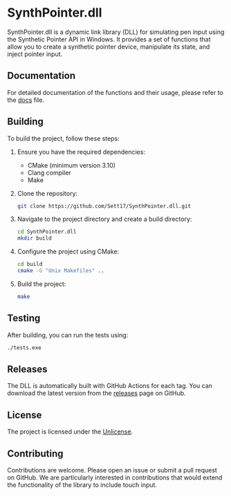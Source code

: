 # SynthPointer.dll

SynthPointer.dll is a dynamic link library (DLL) for simulating pen input using the Synthetic Pointer API in Windows. It provides a set of functions that allow you to create a synthetic pointer device, manipulate its state, and inject pointer input.

## Documentation

For detailed documentation of the functions and their usage, please refer to the [docs](./docs.md) file.

## Building

To build the project, follow these steps:

1. Ensure you have the required dependencies:
    
    - CMake (minimum version 3.10)
    - Clang compiler
    - Make

2. Clone the repository:
    
    ```bash
    git clone https://github.com/Sett17/SynthPointer.dll.git
    ```
    
3. Navigate to the project directory and create a build directory:
    
    ```bash
    cd SynthPointer.dll
    mkdir build
    ```
    
4. Configure the project using CMake:
    
    ```bash
    cd build
    cmake -G "Unix Makefiles" ..
    ```
    
5. Build the project:
    
    ```bash
    make
    ```

## Testing

After building, you can run the tests using:

```bash
./tests.exe
```

## Releases

The DLL is automatically built with GitHub Actions for each tag. You can download the latest version from the [releases](https://github.com/Sett17/SynthPointer.dll/releases) page on GitHub.

## License

The project is licensed under the [Unlicense](LICENSE).

## Contributing

Contributions are welcome. Please open an issue or submit a pull request on GitHub. We are particularly interested in contributions that would extend the functionality of the library to include touch input.
